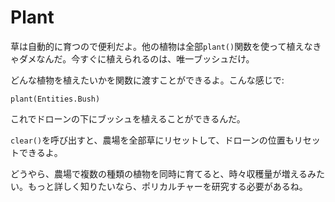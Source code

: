 # Plant
草は自動的に育つので便利だよ。他の植物は全部`plant()`関数を使って植えなきゃダメなんだ。今すぐに植えられるのは、唯一ブッシュだけ。

どんな植物を植えたいかを関数に渡すことができるよ。こんな感じで:

`plant(Entities.Bush)`

これでドローンの下にブッシュを植えることができるんだ。

`clear()`を呼び出すと、農場を全部草にリセットして、ドローンの位置もリセットできるよ。

どうやら、農場で複数の種類の植物を同時に育てると、時々収穫量が増えるみたい。もっと詳しく知りたいなら、ポリカルチャーを研究する必要があるね。